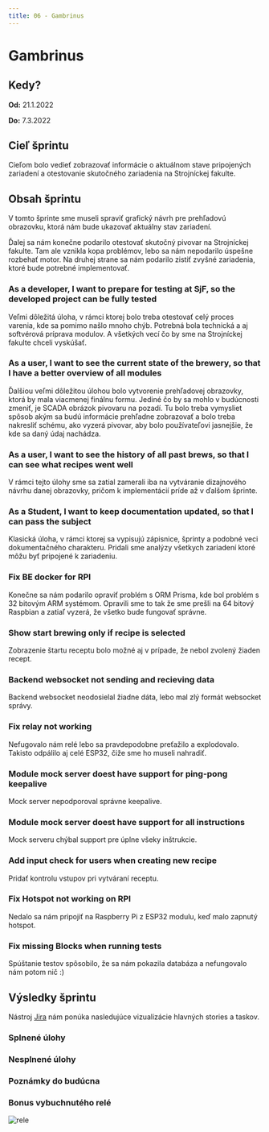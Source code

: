 ```yaml
---
title: 06 - Gambrinus
---
```


# Gambrinus

## Kedy?

**Od:** 21.1.2022

**Do:** 7.3.2022

## Cieľ šprintu

Cieľom bolo vedieť zobrazovať informácie o aktuálnom stave pripojených zariadení a otestovanie skutočného zariadenia na Strojníckej fakulte.

## Obsah šprintu

V tomto šprinte sme museli spraviť grafický návrh pre prehľadovú obrazovku, ktorá nám bude ukazovať aktuálny stav zariadení.

Ďalej sa nám konečne podarilo otestovať skutočný pivovar na Strojníckej fakulte. Tam ale vznikla kopa problémov, lebo sa nám nepodarilo úspešne rozbehať motor. Na druhej strane sa nám podarilo zistiť zvyšné zariadenia, ktoré bude potrebné implementovať.

### As a developer, I want to prepare for testing at SjF, so the developed project can be fully tested

Veľmi dôležitá úloha, v rámci ktorej bolo treba otestovať celý proces varenia, kde sa pomimo našlo mnoho chýb. Potrebná bola technická a aj softvérová príprava modulov. A všetkých vecí čo by sme na Strojníckej fakulte chceli vyskúšať.

### As a user, I want to see the current state of the brewery, so that I have a better overview of all modules

Ďalšiou veľmi dôležitou úlohou bolo vytvorenie prehľadovej obrazovky, ktorá by mala viacmenej finálnu formu. Jediné čo by sa mohlo v budúcnosti zmeniť, je SCADA obrázok pivovaru na pozadí. Tu bolo treba vymysliet spôsob akým sa budú informácie prehľadne zobrazovať a bolo treba nakresliť schému, ako vyzerá pivovar, aby bolo používateľovi jasnejšie, že kde sa daný údaj nachádza.

### As a user, I want to see the history of all past brews, so that I can see what recipes went well

V rámci tejto úlohy sme sa zatial zamerali iba na vytváranie dizajnového návrhu danej obrazovky, pričom k implementácií príde až v ďalšom šprinte.

### As a Student, I want to keep documentation updated, so that I can pass the subject

Klasická úloha, v rámci ktorej sa vypisujú zápisnice, šprinty a podobné veci dokumentačného charakteru. Pridali sme analýzy všetkych zariadení ktoré môžu byť pripojené k zariadeniu.

### Fix BE docker for RPI

Konečne sa nám podarilo opraviť problém s ORM Prisma, kde bol problém s 32 bitovým ARM systémom. Opravili sme to tak že sme prešli na 64 bitový Raspbian a zatiaľ vyzerá, že všetko bude fungovať správne.

### Show start brewing only if recipe is selected

Zobrazenie štartu receptu bolo možné aj v prípade, že nebol zvolený žiaden recept.

### Backend websocket not sending and recieving data

Backend websocket neodosielal žiadne dáta, lebo mal zlý formát websocket správy.

### Fix relay not working

Nefugovalo nám relé lebo sa pravdepodobne preťažilo a explodovalo. Takisto odpálilo aj celé ESP32, čiže sme ho museli nahradiť.

### Module mock server doest have support for ping-pong keepalive

Mock server nepodporoval správne keepalive.

### Module mock server doest have support for all instructions

Mock serveru chýbal support pre úplne všeky inštrukcie.

### Add input check for users when creating new recipe

Pridať kontrolu vstupov pri vytváraní receptu.

### Fix Hotspot not working on RPI

Nedalo sa nám pripojiť na Raspberry Pi z ESP32 modulu, keď malo zapnutý hotspot.

### Fix missing Blocks when running tests

Spúštanie testov spôsobilo, že sa nám pokazila databáza a nefungovalo nám potom nič :)

## Výsledky šprintu

Nástroj [Jira](../methodics/jira.md) nám ponúka nasledujúce vizualizácie hlavných stories a taskov.

### Splnené úlohy

<!-- ![Done](/img/sprints/sprint-06-1.png) -->

### Nesplnené úlohy

<!-- ![Done](/img/sprints/sprint-06-2.png) -->

### Poznámky do budúcna

<!-- ![starfish_retrospective_6.png](/img/starfish_retrospective_6.png) -->

### Bonus vybuchnutého relé

![rele](/img/sprints/06/relay.jpg)
